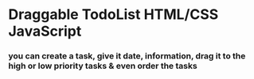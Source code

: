 # Draggable TodoList HTML/CSS JavaScript
### you can create a task, give it date, information, drag it to the high or low priority tasks & even order the tasks
